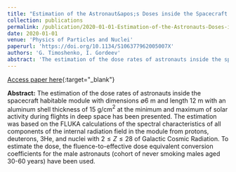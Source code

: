 ```yaml
---
title: "Estimation of the Astronaut&apos;s Doses inside the Spacecraft Habitable Module in Deep Space"
collection: publications
permalink: /publication/2020-01-01-Estimation-of-the-Astronauts-Doses-inside-the-Spacecraft-Habitable-Module-in-Deep-Space
date: 2020-01-01
venue: 'Physics of Particles and Nuclei'
paperurl: 'https://doi.org/10.1134/S106377962005007X'
authors: 'G. Timoshenko, I. Gordeev'
abstract: 'The estimation of the dose rates of astronauts inside the spacecraft habitable module with dimensions ∅6 m and length 12 m with an aluminum shell thickness of 15 g/cm$^2$ at the minimum and maximum of solar activity during flights in deep space has been presented. The estimation was based on the FLUKA calculations of the spectral characteristics of all components of the internal radiation field in the module from protons, deuterons, 3He, and nuclei with $2 \leq Z \leq 28$ of Galactic Cosmic Radiation. To estimate the dose, the fluence-to-effective dose equivalent conversion coefficients for the male astronauts (cohort of never smoking males aged 30-60 years) have been used.'
---
```


[Access paper here](https://doi.org/10.1134/S106377962005007X){:target="_blank"}

**Abstract:** The estimation of the dose rates of astronauts inside the spacecraft habitable module with dimensions ∅6 m and length 12 m with an aluminum shell thickness of 15 g/cm$^2$ at the minimum and maximum of solar activity during flights in deep space has been presented. The estimation was based on the FLUKA calculations of the spectral characteristics of all components of the internal radiation field in the module from protons, deuterons, 3He, and nuclei with $2 \leq Z \leq 28$ of Galactic Cosmic Radiation. To estimate the dose, the fluence-to-effective dose equivalent conversion coefficients for the male astronauts (cohort of never smoking males aged 30-60 years) have been used.
